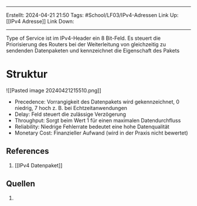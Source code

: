 
--- 
Erstellt: 2024-04-21    21:50 
Tags: #School/LF03/IPv4-Adressen 
Link Up: [[IPv4 Adresse]]
Link Down:

--- 
Type of Service ist im IPv4-Header ein 8 Bit-Feld. Es steuert die Priorisierung des Routers bei der Weiterleitung von gleichzeitig zu sendenden Datenpaketen und kennzeichnet die Eigenschaft des Pakets

# Struktur
![[Pasted image 20240421215510.png]]

- Precedence: 
	Vorrangigkeit des Datenpakets wird gekennzeichnet, 0 niedrig, 7 hoch z. B. bei Echtzeitanwendungen
- Delay: 
	Feld steuert die zulässige Verzögerung
- Throughput: 
	Sorgt beim Wert 1 für einen maximalen Datendurchfluss
- Reliability: 
	Niedrige Fehlerrate bedeutet eine hohe Datenqualität
- Monetary Cost: 
	Finanzieller Aufwand (wird in der Praxis nicht bewertet)
## References
1. [[IPv4 Datenpaket]]

## Quellen
1. 